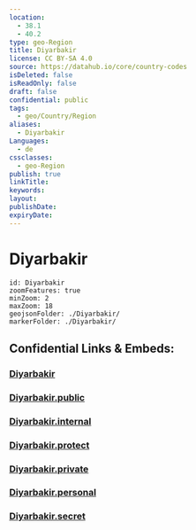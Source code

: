 ```yaml
---
location:
  - 38.1
  - 40.2
type: geo-Region
title: Diyarbakir
license: CC BY-SA 4.0
source: https://datahub.io/core/country-codes
isDeleted: false
isReadOnly: false
draft: false
confidential: public
tags:
  - geo/Country/Region
aliases:
  - Diyarbakir
Languages:
  - de
cssclasses:
  - geo-Region
publish: true
linkTitle:
keywords:
layout:
publishDate:
expiryDate:
---
```


# Diyarbakir

```leaflet
id: Diyarbakir
zoomFeatures: true 
minZoom: 2 
maxZoom: 18
geojsonFolder: ./Diyarbakir/
markerFolder: ./Diyarbakir/
```


## Confidential Links & Embeds: 

### [Diyarbakir](/_Standards/Earth/Continent/Europe/Europe~East/Turkey/Provinces~Turkey/Diyarbakir.md) 

### [Diyarbakir.public](/_public/Earth/Continent/Europe/Europe~East/Turkey/Provinces~Turkey/Diyarbakir.public.md) 

### [Diyarbakir.internal](/_internal/Earth/Continent/Europe/Europe~East/Turkey/Provinces~Turkey/Diyarbakir.internal.md) 

### [Diyarbakir.protect](/_protect/Earth/Continent/Europe/Europe~East/Turkey/Provinces~Turkey/Diyarbakir.protect.md) 

### [Diyarbakir.private](/_private/Earth/Continent/Europe/Europe~East/Turkey/Provinces~Turkey/Diyarbakir.private.md) 

### [Diyarbakir.personal](/_personal/Earth/Continent/Europe/Europe~East/Turkey/Provinces~Turkey/Diyarbakir.personal.md) 

### [Diyarbakir.secret](/_secret/Earth/Continent/Europe/Europe~East/Turkey/Provinces~Turkey/Diyarbakir.secret.md)

